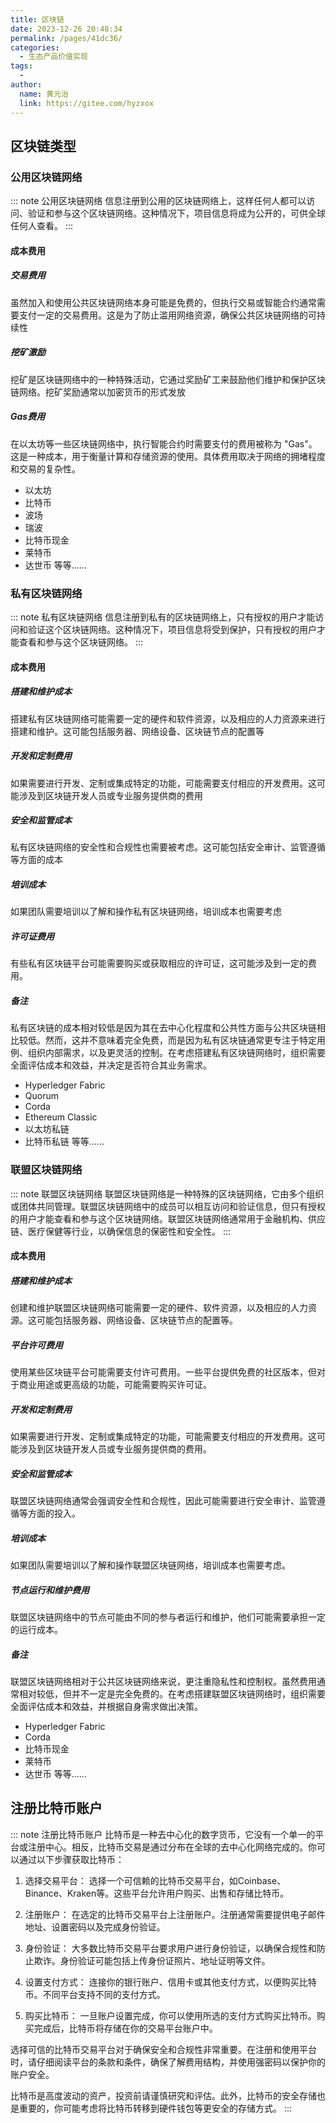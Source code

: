 ```yaml
---
title: 区块链
date: 2023-12-26 20:48:34
permalink: /pages/41dc36/
categories:
  - 生态产品价值实现
tags:
  - 
author: 
  name: 黄元治
  link: https://gitee.com/hyzxox
---
```


## 区块链类型
### 公用区块链网络
::: note 公用区块链网络
信息注册到公用的区块链网络上，这样任何人都可以访问、验证和参与这个区块链网络。这种情况下，项目信息将成为公开的，可供全球任何人查看。
:::
#### 成本费用
##### 交易费用
虽然加入和使用公共区块链网络本身可能是免费的，但执行交易或智能合约通常需要支付一定的交易费用。这是为了防止滥用网络资源，确保公共区块链网络的可持续性

##### 挖矿激励
挖矿是区块链网络中的一种特殊活动，它通过奖励矿工来鼓励他们维护和保护区块链网络。挖矿奖励通常以加密货币的形式发放

##### Gas费用
在以太坊等一些区块链网络中，执行智能合约时需要支付的费用被称为 "Gas"。这是一种成本，用于衡量计算和存储资源的使用。具体费用取决于网络的拥堵程度和交易的复杂性。

- 以太坊
- 比特币
- 波场
- 瑞波
- 比特币现金
- 莱特币
- 达世币
等等......

### 私有区块链网络
::: note 私有区块链网络
信息注册到私有的区块链网络上，只有授权的用户才能访问和验证这个区块链网络。这种情况下，项目信息将受到保护，只有授权的用户才能查看和参与这个区块链网络。
:::

#### 成本费用
##### 搭建和维护成本
搭建私有区块链网络可能需要一定的硬件和软件资源，以及相应的人力资源来进行搭建和维护。这可能包括服务器、网络设备、区块链节点的配置等
##### 开发和定制费用
如果需要进行开发、定制或集成特定的功能，可能需要支付相应的开发费用。这可能涉及到区块链开发人员或专业服务提供商的费用
##### 安全和监管成本
私有区块链网络的安全性和合规性也需要被考虑。这可能包括安全审计、监管遵循等方面的成本
##### 培训成本
如果团队需要培训以了解和操作私有区块链网络，培训成本也需要考虑
##### 许可证费用
有些私有区块链平台可能需要购买或获取相应的许可证，这可能涉及到一定的费用。

##### 备注
私有区块链的成本相对较低是因为其在去中心化程度和公共性方面与公共区块链相比较低。然而，这并不意味着完全免费，而是因为私有区块链通常更专注于特定用例、组织内部需求，以及更灵活的控制。在考虑搭建私有区块链网络时，组织需要全面评估成本和效益，并决定是否符合其业务需求。


- Hyperledger Fabric
- Quorum
- Corda
- Ethereum Classic
- 以太坊私链
- 比特币私链
等等......

### 联盟区块链网络
::: note 联盟区块链网络
联盟区块链网络是一种特殊的区块链网络，它由多个组织或团体共同管理。联盟区块链网络中的成员可以相互访问和验证信息，但只有授权的用户才能查看和参与这个区块链网络。联盟区块链网络通常用于金融机构、供应链、医疗保健等行业，以确保信息的保密性和安全性。
:::
#### 成本费用
##### 搭建和维护成本
创建和维护联盟区块链网络可能需要一定的硬件、软件资源，以及相应的人力资源。这可能包括服务器、网络设备、区块链节点的配置等。

##### 平台许可费用
使用某些区块链平台可能需要支付许可费用。一些平台提供免费的社区版本，但对于商业用途或更高级的功能，可能需要购买许可证。

##### 开发和定制费用
如果需要进行开发、定制或集成特定的功能，可能需要支付相应的开发费用。这可能涉及到区块链开发人员或专业服务提供商的费用。

##### 安全和监管成本
联盟区块链网络通常会强调安全性和合规性，因此可能需要进行安全审计、监管遵循等方面的投入。

##### 培训成本
如果团队需要培训以了解和操作联盟区块链网络，培训成本也需要考虑。

##### 节点运行和维护费用
联盟区块链网络中的节点可能由不同的参与者运行和维护，他们可能需要承担一定的运行成本。

##### 备注
联盟区块链网络相对于公共区块链网络来说，更注重隐私性和控制权。虽然费用通常相对较低，但并不一定是完全免费的。在考虑搭建联盟区块链网络时，组织需要全面评估成本和效益，并根据自身需求做出决策。

- Hyperledger Fabric
- Corda
- 比特币现金
- 莱特币
- 达世币
等等......

## 注册比特币账户
::: note 注册比特币账户
比特币是一种去中心化的数字货币，它没有一个单一的平台或注册中心。相反，比特币交易是通过分布在全球的去中心化网络完成的。你可以通过以下步骤获取比特币：
1. 选择交易平台： 选择一个可信赖的比特币交易平台，如Coinbase、Binance、Kraken等。这些平台允许用户购买、出售和存储比特币。

2. 注册账户： 在选定的比特币交易平台上注册账户。注册通常需要提供电子邮件地址、设置密码以及完成身份验证。

3. 身份验证： 大多数比特币交易平台要求用户进行身份验证，以确保合规性和防止欺诈。身份验证可能包括上传身份证照片、地址证明等文件。

4. 设置支付方式： 连接你的银行账户、信用卡或其他支付方式，以便购买比特币。不同平台支持不同的支付方式。

5. 购买比特币： 一旦账户设置完成，你可以使用所选的支付方式购买比特币。购买完成后，比特币将存储在你的交易平台账户中。

选择可信的比特币交易平台对于确保安全和合规性非常重要。在注册和使用平台时，请仔细阅读平台的条款和条件，确保了解费用结构，并使用强密码以保护你的账户安全。

比特币是高度波动的资产，投资前请谨慎研究和评估。此外，比特币的安全存储也是重要的，你可能考虑将比特币转移到硬件钱包等更安全的存储方式。
:::

